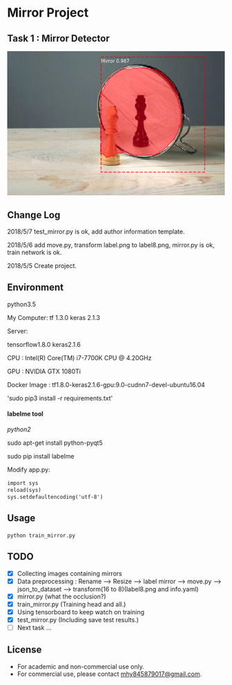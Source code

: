 # Mirror Project

## Task 1 : Mirror Detector
![mirror_detector](assets/demo.png)

## Change Log
2018/5/7    test_mirror.py is ok, add author information template.

2018/5/6    add move.py, transform label.png to label8.png, mirror.py is ok, train network is ok.

2018/5/5    Create project.

## Environment
python3.5    

My Computer: tf 1.3.0 keras 2.1.3

Server:

tensorflow1.8.0    keras2.1.6

CPU : Intel(R) Core(TM) i7-7700K CPU @ 4.20GHz

GPU : NVIDIA GTX 1080Ti

Docker Image : tf1.8.0-keras2.1.6-gpu:9.0-cudnn7-devel-ubuntu16.04

'sudo pip3 install -r requirements.txt'

#### labelme tool
*python2*

sudo apt-get install python-pyqt5  

sudo pip install labelme

Modify app.py:

```
import sys
reload(sys)
sys.setdefaultencoding('utf-8')
```

## Usage
`python train_mirror.py`

## TODO
- [x] Collecting images containing mirrors
- [x] Data preprocessing : Rename --> Resize --> label mirror --> move.py --> json_to_dataset --> transform(16 to 8)(label8.png and info.yaml)
- [x] mirror.py (what the occlusion?)
- [x] train_mirror.py (Training head and all.)
- [x] Using tensorboard to keep watch on training
- [x] test_mirror.py (Including save test results.)
- [ ] Next task ...

## License
* For academic and non-commercial use only.
* For commercial use, please contact [mhy845879017@gmail.com](https://www.google.com/gmail/).